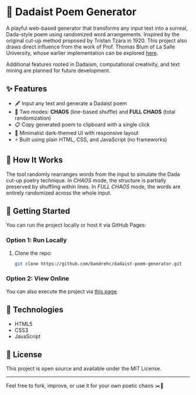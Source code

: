 # 🎲 Dadaist Poem Generator

A playful web-based generator that transforms any input text into a surreal, Dada-style poem using randomized word arrangements. Inspired by the original cut-up method proposed by Tristan Tzara in 1920. This project also draws direct influence from the work of Prof. Thomas Blum of La Salle University, whose earlier implementation can be explored [here](http://www1.lasalle.edu/~blum/c340wks/DadaPoem.htm).

Additional features rooted in Dadaism, computational creativity, and text mining are planned for future development.

## ✨ Features

- 🖋️ Input any text and generate a Dadaist poem
- 🔀 Two modes: **CHAOS** (line-based shuffle) and **FULL CHAOS** (total randomization)
- 📋 Copy generated poem to clipboard with a single click
- 🎨 Minimalist dark-themed UI with responsive layout
- ⚡ Built using plain HTML, CSS, and JavaScript (no frameworks)

## 🧠 How It Works

The tool randomly rearranges words from the input to simulate the Dada cut-up poetry technique. In *CHAOS* mode, the structure is partially preserved by shuffling within lines. In *FULL CHAOS* mode, the words are entirely randomized across the whole input.

## 🚀 Getting Started

You can run the project locally or host it via GitHub Pages:

### Option 1: Run Locally

1. Clone the repo:
   ```bash
   git clone https://github.com/bandrehc/dadaist-poem-generator.git

### Option 2: View Online

You can also execute the project via [this page](https://bandrehc.github.io/dada_poem_generator/).

## 🧰 Technologies

- HTML5
- CSS3
- JavaScript

## 📄 License

This project is open source and available under the MIT License.

---

Feel free to fork, improve, or use it for your own poetic chaos ✂️🖤
